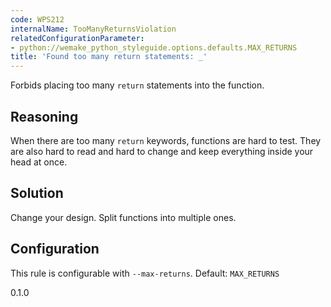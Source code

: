 ```yaml
---
code: WPS212
internalName: TooManyReturnsViolation
relatedConfigurationParameter:
- python://wemake_python_styleguide.options.defaults.MAX_RETURNS
title: 'Found too many return statements: _'
---
```


Forbids placing too many `return` statements into the function.

## Reasoning
When there are too many `return` keywords, functions are hard to
test. They are also hard to read and hard to change and keep
everything inside your head at once.

## Solution
Change your design. Split functions into multiple ones.

## Configuration
This rule is configurable with `--max-returns`. Default:
`MAX_RETURNS`

<div class="versionadded">

0.1.0

</div>